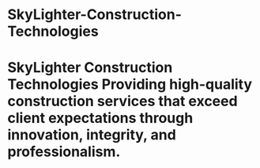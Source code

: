 # SkyLighter-Construction-Technologies
# SkyLighter Construction Technologies Providing high-quality construction services that exceed client expectations through innovation, integrity, and professionalism.
